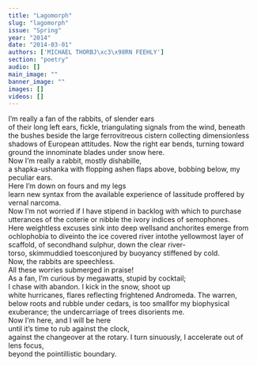 ```yaml
---
title: "Lagomorph"
slug: "lagomorph"
issue: "Spring"
year: "2014"
date: "2014-03-01"
authors: ['MICHAEL THORBJ\xc3\x98RN FEEHLY']
section: "poetry"
audio: []
main_image: ""
banner_image: ""
images: []
videos: []
---
```

  
I’m really a fan of the rabbits, of slender ears  
of their long left ears, fickle, triangulating signals from the wind, beneath the bushes beside the large ferrovitreous cistern collecting dimensionless shadows of European attitudes. Now the right ear bends, turning toward ground the innominate blades under snow here.  
Now I’m really a rabbit, mostly dishabille,  
a shapka-ushanka with flopping ashen flaps above, bobbing below, my peculiar ears.  
Here I’m down on fours and my legs  
learn new syntax from the available experience of lassitude proffered by vernal narcoma.  
Now I’m not worried if I have stipend in backlog with which to purchase utterances of the coterie or nibble the ivory indices of semophones. Here weightless excuses sink into deep wellsand anchorites emerge from ochlophobia to diveinto the ice covered river intothe yellowmost layer of scaffold, of secondhand sulphur, down the clear river-torso, skimmuddied toesconjured by buoyancy stiffened by cold.  
Now, the rabbits are speechless.  
All these worries submerged in praise!  
As a fan, I’m curious by megawatts, stupid by cocktail;  
I chase with abandon. I kick in the snow, shoot up  
white hurricanes, flares reflecting frightened Andromeda. The warren, below roots and rubble under cedars, is too smallfor my biophysical exuberance; the undercarriage of trees disorients me.  
Now I’m here, and I will be here  
until it’s time to rub against the clock,  
against the changeover at the rotary. I turn sinuously, I accelerate out of lens focus,  
beyond the pointillistic boundary.  